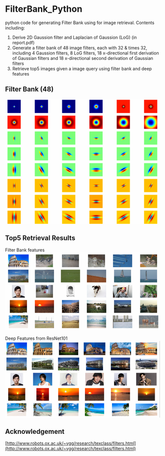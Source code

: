 # FilterBank_Python
python code for generating Filter Bank using for image retrieval. Contents including:
1. Derive 2D Gaussion filter and Laplacian of Gaussion (LoG) (in report.pdf)
2. Generate a filter bank of 48 image filters, each with 32 & times 32, including 4 Gaussion filters, 8 LoG filters, 18 x-directional first derivation of Gaussian filters and 18 x-directional second derivation of Gaussian filters
3. Retrieve top5 images given a image query using filter bank and deep features 

## Filter Bank (48)
![Filter Bank](Images/FB.png)

## Top5 Retrieval Results
Filter Bank features
![FB](Images/imageRank.png)

Deep Features from ResNet101
![FB](Images/res101.png)

## Acknowledgement
[http://www.robots.ox.ac.uk/~vgg/research/texclass/filters.html](http://www.robots.ox.ac.uk/~vgg/research/texclass/filters.html)
